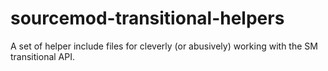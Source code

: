 sourcemod-transitional-helpers
==============================

A set of helper include files for cleverly (or abusively) working with the SM transitional API.
